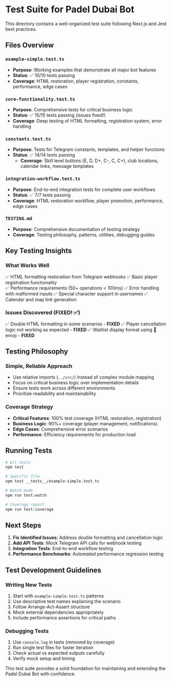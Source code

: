 # Test Suite for Padel Dubai Bot

This directory contains a well-organized test suite following Next.js and Jest best practices.

## Files Overview

### `example-simple.test.ts`

- **Purpose**: Working examples that demonstrate all major bot features
- **Status**: ✅ 10/10 tests passing
- **Coverage**: HTML restoration, player registration, constants, performance, edge cases

### `core-functionality.test.ts`

- **Purpose**: Comprehensive tests for critical business logic
- **Status**: ✅ 15/15 tests passing (issues fixed!)
- **Coverage**: Deep testing of HTML formatting, registration system, error handling

### `constants.test.ts`

- **Purpose**: Tests for Telegram constants, templates, and helper functions
- **Status**: ✅ 14/14 tests passing
  - **Coverage**: Skill level buttons (E, D, D+, C-, C, C+), club locations, calendar links, message templates

### `integration-workflow.test.ts`

- **Purpose**: End-to-end integration tests for complete user workflows
- **Status**: ✅ 7/7 tests passing
- **Coverage**: HTML restoration workflow, player promotion, performance, edge cases

### `TESTING.md`

- **Purpose**: Comprehensive documentation of testing strategy
- **Coverage**: Testing philosophy, patterns, utilities, debugging guides

## Key Testing Insights

### What Works Well

✅ HTML formatting restoration from Telegram webhooks
✅ Basic player registration functionality  
✅ Performance requirements (50+ operations < 100ms)
✅ Error handling with malformed inputs
✅ Special character support in usernames
✅ Calendar and map link generation

### Issues Discovered (FIXED! ✅)

✅ Double HTML formatting in some scenarios - **FIXED**
✅ Player cancellation logic not working as expected - **FIXED**
✅ Waitlist display format using 🎾 emoji - **FIXED**

## Testing Philosophy

### Simple, Reliable Approach

- Use relative imports (`../src/`) instead of complex module mapping
- Focus on critical business logic over implementation details
- Ensure tests work across different environments
- Prioritize readability and maintainability

### Coverage Strategy

- **Critical Features**: 100% test coverage (HTML restoration, registration)
- **Business Logic**: 90%+ coverage (player management, notifications)
- **Edge Cases**: Comprehensive error scenarios
- **Performance**: Efficiency requirements for production load

## Running Tests

```bash
# All tests
npm test

# Specific file
npm test __tests__/example-simple.test.ts

# Watch mode
npm run test:watch

# Coverage report
npm run test:coverage
```

## Next Steps

1. **Fix Identified Issues**: Address double formatting and cancellation logic
2. **Add API Tests**: Mock Telegram API calls for webhook testing
3. **Integration Tests**: End-to-end workflow testing
4. **Performance Benchmarks**: Automated performance regression testing

## Test Development Guidelines

### Writing New Tests

1. Start with `example-simple.test.ts` patterns
2. Use descriptive test names explaining the scenario
3. Follow Arrange-Act-Assert structure
4. Mock external dependencies appropriately
5. Include performance assertions for critical paths

### Debugging Tests

1. Use `console.log` in tests (removed by coverage)
2. Run single test files for faster iteration
3. Check actual vs expected outputs carefully
4. Verify mock setup and timing

This test suite provides a solid foundation for maintaining and extending the Padel Dubai Bot with confidence.
